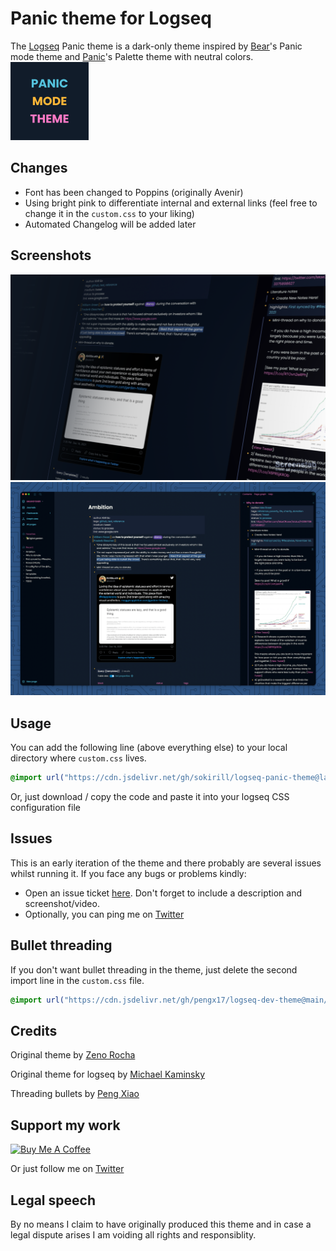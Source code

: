 # Panic theme for Logseq

The [Logseq](https://logseq.com/) Panic theme is a dark-only theme inspired by [Bear](https://bear.app)'s Panic mode theme and [Panic](https://panic.com/)'s Palette theme with neutral colors.
</br>
<img src="./assets/panic-logo.png" width="125" />

## Changes

- Font has been changed to Poppins (originally Avenir)
- Using bright pink to differentiate internal and external links (feel free to change it in the `custom.css` to your liking)
- Automated Changelog will be added later

## Screenshots

![Cover ](assets/cover.png)
![Panic mode](assets/screenshot.png)

## Usage

You can add the following line (above everything else) to your local directory where `custom.css` lives.

```css
@import url("https://cdn.jsdelivr.net/gh/sokirill/logseq-panic-theme@latest/custom.css");
```

Or, just download / copy the code and paste it into your logseq CSS configuration file

## Issues

This is an early iteration of the theme and there probably are several issues whilst running it. If you face any bugs or problems kindly:

- Open an issue ticket [here](https://github.com/sokirill/logseq-panic-theme/issues/new). Don't forget to include a description and screenshot/video.
- Optionally, you can ping me on [Twitter](https://twitter.com/sokirill)

## Bullet threading

If you don't want bullet threading in the theme, just delete the second import line in the `custom.css` file.

```css
@import url("https://cdn.jsdelivr.net/gh/pengx17/logseq-dev-theme@main/bullet_threading.css");
```

## Credits

Original theme by [Zeno Rocha](https://github.com/zenorocha/dracula-theme)

Original theme for logseq by [Michael Kaminsky](http://github.com/mkaminsky11)

Threading bullets by [Peng Xiao](https://github.com/Pengx17)

## Support my work

<a href="https://www.buymeacoffee.com/kirill" target="_blank"><img src="https://cdn.buymeacoffee.com/buttons/v2/default-yellow.png" alt="Buy Me A Coffee" style="height: 60px !important;width: 217px !important;" ></a>

Or just follow me on [Twitter](https://www.twitter.com/SoKirill)

## Legal speech

By no means I claim to have originally produced this theme and in case a legal dispute arises I am voiding all rights and responsiblity.
